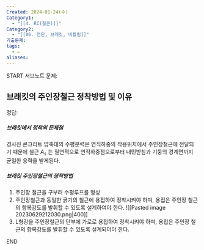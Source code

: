 ```yaml
---
Created: 2024-01-24(수)
Category1:
  - "[[4. RC(철콘)]]"
Category2:
  - "[[06. 전단, 브래킷, 비틀림]]"
기출문제:
tags:
  - ✏️
aliases:
---
```

START
서브노트
문제:  
## 브래킷의 주인장철근 정착방법 및 이유 

정답: 
##### 브래킷에서 정착의 문제점
경사진 콘크리트 압축대의 수평분력은 연직하중의 작용위치에서 주인장철근에 전달되기 때문에 철근 $A_s$ 는 필연적으로 연직하중점으로부터 내민받침과 기둥의 경계면까지 균일한 응력을 받게된다.
##### 브래킷 주인장철근의 정착방법
1. 주인장 철근을 구부려 수평루프를 형성
2. 주인장철근과 동일한 굵기의 철근에 용접하여 정착시켜야 하며, 용접은 주인장 철근의 항복강도를 발휘할 수 있도록 설계하여야 한다.
	![[Pasted image 20230629212030.png|400]]
3. L형강을 주인장철근의 단부에 가로로 용접하여 정착시켜야 하며, 용접은 주인장 철근의 항복강도를 발휘할 수 있도록 설계되어야 한다.
<!--ID: 1688385888925-->
END

